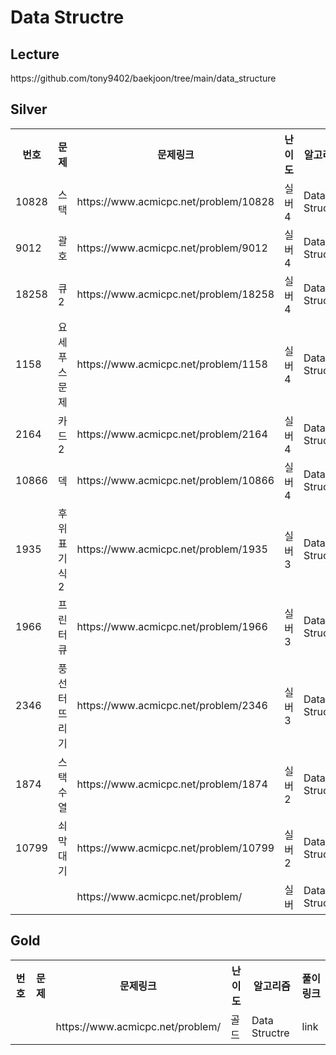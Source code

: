 <h1>Data Structre</h1>

<h2>Lecture</h2>
https://github.com/tony9402/baekjoon/tree/main/data_structure<br>

<h2>Silver</h2>
<table>
    <tr>
        <th scope="col">번호</td>
        <th scope="col">문제</td>
        <th scope="col">문제링크</td>
        <th scope="col">난이도</td>
        <th scope="col">알고리즘</td>
        <th scope="col">다시보기</td>
    </tr>
    <tr>
        <td>10828</td>
        <td>스택</td>
        <td>https://www.acmicpc.net/problem/10828</td>
        <td>실버4</td>
        <td>Data Structre</td>
        <td>N</td>
    </tr>
    <tr>
        <td>9012</td>
        <td>괄호</td>
        <td>https://www.acmicpc.net/problem/9012</td>
        <td>실버4</td>
        <td>Data Structre</td>
        <td>N</td>
    </tr>
    <tr>
        <td>18258</td>
        <td>큐 2</td>
        <td>https://www.acmicpc.net/problem/18258</td>
        <td>실버4</td>
        <td>Data Structre</td>
        <td>N</td>
    </tr>
    <tr>
        <td>1158</td>
        <td>요세푸스 문제</td>
        <td>https://www.acmicpc.net/problem/1158</td>
        <td>실버4</td>
        <td>Data Structre</td>
        <td>AGAIN</td>
    </tr>
    <tr>
        <td>2164</td>
        <td>카드2</td>
        <td>https://www.acmicpc.net/problem/2164</td>
        <td>실버4</td>
        <td>Data Structre</td>
        <td>N</td>
    </tr>
    <tr>
        <td>10866</td>
        <td>덱</td>
        <td>https://www.acmicpc.net/problem/10866</td>
        <td>실버4</td>
        <td>Data Structre</td>
        <td>N</td>
    </tr>
    <tr>
        <td>1935</td>
        <td>후위 표기식2</td>
        <td>https://www.acmicpc.net/problem/1935</td>
        <td>실버3</td>
        <td>Data Structre</td>
        <td>AGAIN</td>
    </tr>
    <tr>
        <td>1966</td>
        <td>프린터 큐</td>
        <td>https://www.acmicpc.net/problem/1966</td>
        <td>실버3</td>
        <td>Data Structre</td>
        <td>AGAIN</td>
    </tr>
    <tr>
        <td>2346</td>
        <td>풍선 터뜨리기</td>
        <td>https://www.acmicpc.net/problem/2346</td>
        <td>실버3</td>
        <td>Data Structre</td>
        <td>AGAIN</td>
    </tr>
    <tr>
        <td>1874</td>
        <td>스택 수열</td>
        <td>https://www.acmicpc.net/problem/1874</td>
        <td>실버2</td>
        <td>Data Structre</td>
        <td>AGAIN</td>
    </tr>
    <tr>
        <td>10799</td>
        <td>쇠막대기</td>
        <td>https://www.acmicpc.net/problem/10799</td>
        <td>실버2</td>
        <td>Data Structre</td>
        <td>AGAIN</td>
    </tr>
    <tr>
        <td></td>
        <td></td>
        <td>https://www.acmicpc.net/problem/</td>
        <td>실버</td>
        <td>Data Structre</td>
        <td>link</td>
    </tr>
</table>

<h2>Gold</h2>
<table>
    <tr>
        <th scope="col">번호</td>
        <th scope="col">문제</td>
        <th scope="col">문제링크</td>
        <th scope="col">난이도</td>
        <th scope="col">알고리즘</td>
        <th scope="col">풀이링크</td>
    </tr>
    <tr>
        <td></td>
        <td></td>
        <td>https://www.acmicpc.net/problem/</td>
        <td>골드</td>
        <td>Data Structre</td>
        <td>link</td>
    </tr>
</table>